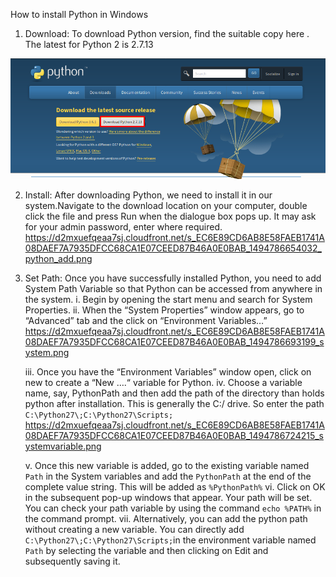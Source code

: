 How to install Python in Windows

1. Download: To download Python version, find the suitable copy here . The latest for Python 2 is 2.7.13

![python.org](/img/python-download.png)

2. Install: After downloading Python, we need to install it in our system.Navigate to the download location on your computer, double click the file and press Run when the dialogue box pops up. It may ask for your admin password, enter where required.
https://d2mxuefqeaa7sj.cloudfront.net/s_EC6E89CD6AB8E58FAEB1741A08DAEF7A7935DFCC68CA1E07CEED87B46A0E0BAB_1494786654032_python_add.png

3. Set Path: Once you have successfully installed Python, you need to add System Path Variable so that Python can be accessed from anywhere in the system.
    i. Begin by opening the start menu and search for System Properties.
    ii. When the “System Properties” window appears, go to “Advanced” tab and the click on “Environment Variables…”
https://d2mxuefqeaa7sj.cloudfront.net/s_EC6E89CD6AB8E58FAEB1741A08DAEF7A7935DFCC68CA1E07CEED87B46A0E0BAB_1494786693199_system.png

    iii. Once you have the “Environment Variables” window open, click on new to create a “New ….“ variable for Python.
    iv. Choose a variable name, say, PythonPath and then add the path of the directory than holds python after installation. This is generally the C:/ drive. So enter the path `C:\Python27\;C:\Python27\Scripts;`
https://d2mxuefqeaa7sj.cloudfront.net/s_EC6E89CD6AB8E58FAEB1741A08DAEF7A7935DFCC68CA1E07CEED87B46A0E0BAB_1494786724215_systemvariable.png



    v. Once this new variable is added, go to the existing variable named `Path` in the System variables and add the `PythonPath` at the end of the complete value string. This will be added as `%PythonPath%`
    vi. Click on OK in the subsequent pop-up windows that appear. Your path will be set. You can check your path variable by using the command `echo %PATH%` in the command prompt.
    vii. Alternatively, you can add the python path without creating a new variable. You can directly add `C:\Python27\;C:\Python27\Scripts;`in the environment variable named `Path` by selecting the variable and then clicking on Edit and subsequently saving it.
